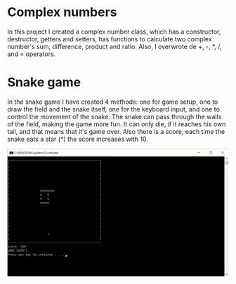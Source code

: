 # Complex numbers
In this project I created a complex number class, which has a constructor, destructor, getters and setters, has functions to calculate two complex number's sum, difference, product and ratio. Also, I overwrote de +, -, *,  /, and = operators.

# Snake game
In the snake game I have created 4 methods: one for game setup, one to draw the field and the snake itself, one for the keyboard input, and one to control the movement of the snake. The snake can pass through the walls of the field, making the game more fun. It can only die, if it reaches his own tail, and that means that it's game over. Also there is a score, each time the snake eats a star (*) the score increases with 10.




![alt text](https://github.com/BrigiK/C-plus-plus/blob/master/SnakeGame/snake.png)
